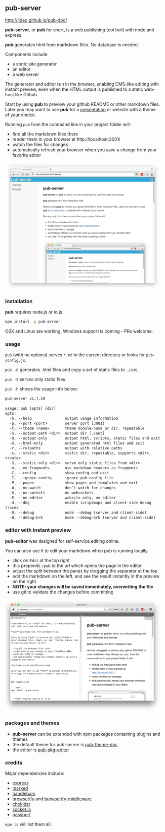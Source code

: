 ## pub-server

http://jldec.github.io/pub-doc/

**pub-server**, or **pub** for short, is a web publishing tool built with node and express.

**pub** generates html from markdown files. No database is needed.

Components include
- a static site generator
- an editor
- a web server

The generator and editor run in the browser, enabling CMS-like editing with instant preview, even when the HTML output is published to a static web-host like Github.

Start by using **pub** to preview your github README or other markdown files.
Later you may want to use **pub** for a [presentation](https://github.com/jldec/pub-theme-shower-ribbon)
or website with a theme of your choice.

Running `pub` from the command line in your project folder will:

- find all the markdown files there
- render them in your browser at http://localhost:3001/
- watch the files for changes
- automatically refresh your browser when you save a change from your favorite editor

![preview screen-shot](/images/screen1.png)


### installation

**pub** requires node.js or io.js.

``` bash
npm install -g pub-server
```

OSX and Linux are working, Windows support is coming - PRs welcome.


### usage

`pub` (with no options) serves `*.md` in the current directory or looks for `pub-config.js`.

`pub -O` generates .html files and copy a set of static files to `./out`.

`pub -S` serves only static files.

`pub -h` shows the usage info below:

```
pub-server v1.7.19

usage: pub [opts] [dir]
opts:
  -h, --help               output usage information
  -p, --port <port>        server port [3001]
  -t, --theme <name>       theme module-name or dir, repeatable
  -o, --output-path <dir>  output dir [./out]
  -O, --output-only        output html, scripts, static files and exit
  -G, --html-only          output generated html files and exit
  -r, --relpaths           output with relative paths
  -s, --static <dir>       static dir, repeatable, supports <dir>,<route>
  -S, --static-only <dir>  serve only static files from <dir>
  -m, --md-fragments       use markdown headers as fragments
  -C, --config             show config and exit
  -I, --ignore-config      ignore pub-config file
  -P, --pages              show pages and templates and exit
  -W, --no-watch           don't watch for changes
  -K, --no-sockets         no websockets
  -E, --no-editor          website only, no editor
  -d, --dbg                enable scriptmaps and client-side debug traces
  -D, --debug              node --debug (server and client-side)
  -B, --debug-brk          node --debug-brk (server and client-side)
```

### editor with instant preview

**pub-editor** was designed for self-service editing online.

You can also use it to edit your markdown when pub is running locally.

- click on `Edit` at the top right
- this prepends `/pub` to the url which opens the page in the editor
- adjust the split between the panes by dragging the separator at the top
- edit the markdown on the left, and see the result instantly in the preview on the right
- **NOTE: your changes will be saved immediately, overwriting the file**
- use git to validate the changes before committing

![editor screen-shot](/images/screen3.png)


### packages and themes

- **pub-server** can be extended with npm packages containing plugins and themes
- the default theme for pub-server is [pub-theme-doc](https://github.com/jldec/pub-theme-doc)
- the editor is [pub-pkg-editor](https://github.com/jldec/pub-pkg-editor)


### credits

Major dependencies include:

- [express](http://expressjs.com/)
- [marked](https://github.com/chjj/marked)
- [handlebars](http://handlebarsjs.com/)
- [browserify](http://browserify.org/) and [browserify-middleware](https://github.com/ForbesLindesay/browserify-middleware)
- [chokidar](https://www.npmjs.com/package/chokidar)
- [socket.io](http://socket.io/)
- [passport](http://passportjs.org/)

`npm ls` will list them all.

